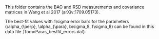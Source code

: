 This folder contains the BAO and RSD measurements and covariance matrices in Wang et al 2017 (arXiv:1709.05173).

The best-fit values with 1\sigma error bars for the parameters (\alpha_{\perp}, \alpha_{\para}, b\sigma_8, f\sigma_8) can be found in this data file (TomoParas_bestfit_errors.dat).
